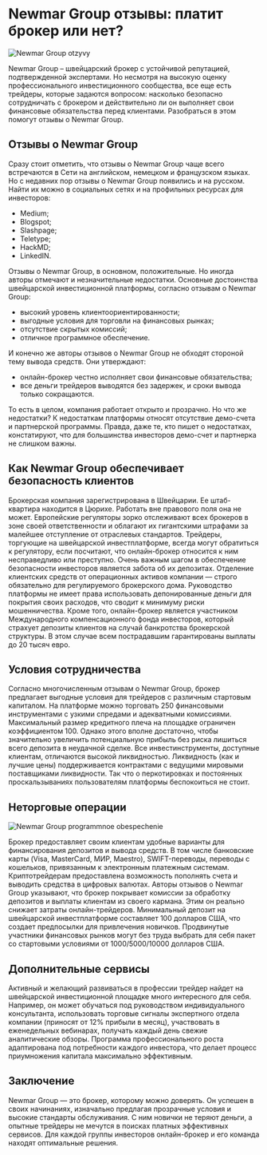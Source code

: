 # Newmar Group отзывы: платит брокер или нет?
![Newmar Group otzyvy](https://github.com/user-attachments/assets/9756bfa6-0a04-4fd4-b4fc-c9b5e83f6635)


Newmar Group – швейцарский брокер с устойчивой репутацией, подтвержденной экспертами. Но несмотря на высокую оценку профессионального инвестиционного сообщества, все еще есть трейдеры, которые задаются вопросом: насколько безопасно сотрудничать с брокером и действительно ли он выполняет свои финансовые обязательства перед клиентами. Разобраться в этом помогут отзывы о Newmar Group.
## Отзывы о Newmar Group
Сразу стоит отметить, что отзывы о Newmar Group чаще всего встречаются в Сети на английском, немецком и французском языках. Но с недавних пор отзывы о Newmar Group появились и на русском. Найти их можно в социальных сетях и на профильных ресурсах для инвесторов:
* Medium;
* Blogspot;
* Slashpage;
* Teletype;
* HackMD;
* LinkedIN.

Отзывы о Newmar Group, в основном, положительные. Но иногда авторы отмечают и незначительные недостатки.
Основные достоинства швейцарской инвестиционной платформы, согласно отзывам о Newmar Group:
* высокий уровень клиентоориентированности;
* выгодные условия для торговли на финансовых рынках;
* отсутствие скрытых комиссий;
* отличное программное обеспечение.
  
И конечно же авторы отзывов о Newmar Group не обходят стороной тему вывода средств. Они утверждают:
* онлайн-брокер честно исполняет свои финансовые обязательства;
* все деньги трейдеров выводятся без задержек, и сроки вывода только сокращаются.
  
То есть в целом, компания работает открыто и прозрачно. 
Но что же недостатки? К недостаткам платформы относят отсутствие демо-счета и партнерской программы. Правда, даже те, кто пишет о недостатках, констатируют, что для большинства инвесторов демо-счет и партнерка не слишком важны.
## Как Newmar Group обеспечивает безопасность клиентов
Брокерская компания зарегистрирована в Швейцарии. Ее штаб-квартира находится в Цюрихе. Работать вне правового поля она не может. Европейские регуляторы зорко отслеживают всех брокеров в зоне своей ответственности и облагают их гигантскими штрафами за малейшее отступление от отраслевых стандартов. Трейдеры, торгующие на швейцарской инвестплатформе, всегда могут обратиться к регулятору, если посчитают, что онлайн-брокер относится к ним несправедливо или преступно.
Очень важным шагом в обеспечение безопасности инвесторов является забота об их депозитах. Отделение клиентских средств от операционных активов компании — строго обязательно для регулируемого брокерского дома. Руководство платформы не имеет права использовать депонированные деньги для покрытия своих расходов, что сводит к минимуму риски мошенничества.
Кроме того, онлайн-брокер является участником Международного компенсационного фонда инвесторов, который страхует депозиты клиентов на случай банкротства брокерской структуры. В этом случае всем пострадавшим гарантированы выплаты до 20 тысяч евро.
## Условия сотрудничества 
Согласно многочисленным отзывам о Newmar Group, брокер предлагает выгодные условия для трейдеров с различным стартовым капиталом. На платформе можно торговать 250 финансовыми инструментами с узкими спредами и адекватными комиссиями. Максимальный размер кредитного плеча на площадке ограничен коэффициентом 100. Однако этого вполне достаточно, чтобы значительно увеличить потенциальную прибыль без риска лишиться всего депозита в неудачной сделке.
Все инвестинструменты, доступные клиентам, отличаются высокой ликвидностью. Ликвидность (как и лучшие цены) поддерживается контрактами с ведущими мировыми поставщиками ликвидности. Так что о перкотировках и постоянных проскальзываниях пользователям платформы беспокоиться не стоит.
## Неторговые операции
![Newmar Group programmnoe obespechenie](https://github.com/user-attachments/assets/08333cc3-f106-4601-88f8-72fecd80e4a4)

Брокер предоставляет своим клиентам удобные варианты для финансирования депозитов и вывода средств. В том числе банковские карты (Visa, MasterCard, МИР, Maestro), SWIFT-переводы, переводы с кошельков, привязанным к электронным платежным системам. Криптотрейдерам предоставлена возможность пополнять счета и выводить средства в цифровых валютах.
Авторы отзывов о Newmar Group указывают, что брокер покрывает комиссии за обработку депозитов и выплаты клиентам из своего кармана. Этим он реально снижает затраты онлайн-трейдеров.
Минимальный депозит на швейцарской инвестплатформе составляет 100 долларов США, что создает предпосылки для привлечения новичков. Продвинутые участники финансовых рынков могут без труда выбрать для себя пакет со стартовыми условиями от 1000/5000/10000 долларов США. 
## Дополнительные сервисы
Активный и желающий развиваться в профессии трейдер найдет на швейцарской инвестиционной площадке много интересного для себя. Например, он может обучаться под руководством индивидуального консультанта, использовать торговые сигналы экспертного отдела компании (приносят от 12% прибыли в месяц), участвовать в еженедельных вебинарах, получать каждый день свежие аналитические обзоры.
Программа профессионального роста адаптирована под потребности каждого инвестора, что делает процесс приумножения капитала максимально эффективным.

## Заключение
Newmar Group — это брокер, которому можно доверять. Он успешен в своих начинаниях, изначально предлагая прозрачные условия и высокие стандарты обслуживания. С ним новички не теряют деньги, а опытные трейдеры не мечутся в поисках платных эффективных сервисов. Для каждой группы инвесторов онлайн-брокер и его команда находят оптимальные решения.

